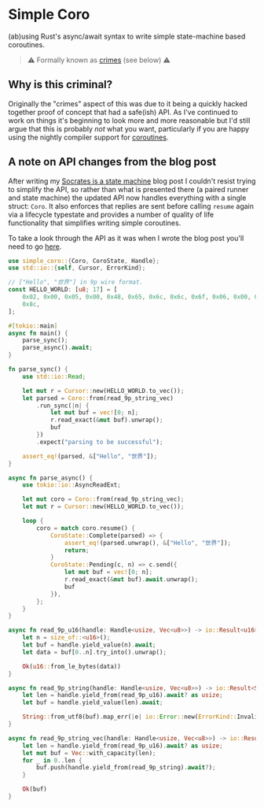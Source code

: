 # Simple Coro

(ab)using Rust's async/await syntax to write simple state-machine based coroutines.

> :warning: Formally known as [crimes][0] (see below) :warning:


## Why is this criminal?

Originally the "crimes" aspect of this was due to it being a quickly hacked
together proof of concept that had a safe(ish) API. As I've continued to work
on things it's beginning to look more and more reasonable but I'd still argue
that this is probably _not_ what you want, particularly if you are happy using
the nightly compiler support for [coroutines][1].

## A note on API changes from the blog post

After writing my [Socrates is a state machine][2] blog post I couldn't resist
trying to simplify the API, so rather than what is presented there (a paired
runner and state machine) the updated API now handles everything with a single
struct: `Coro`. It also enforces that replies are sent before calling `resume`
again via a lifecycle typestate and provides a number of quality of life
functionality that simplifies writing simple coroutines.

To take a look through the API as it was when I wrote the blog post you'll need
to go [here][3].

```rust
use simple_coro::{Coro, CoroState, Handle};
use std::io::{self, Cursor, ErrorKind};

// ["Hello", "世界"] in 9p wire format.
const HELLO_WORLD: [u8; 17] = [
    0x02, 0x00, 0x05, 0x00, 0x48, 0x65, 0x6c, 0x6c, 0x6f, 0x06, 0x00, 0xe4, 0xb8, 0x96, 0xe7, 0x95,
    0x8c,
];

#[tokio::main]
async fn main() {
    parse_sync();
    parse_async().await;
}

fn parse_sync() {
    use std::io::Read;

    let mut r = Cursor::new(HELLO_WORLD.to_vec());
    let parsed = Coro::from(read_9p_string_vec)
        .run_sync(|n| {
            let mut buf = vec![0; n];
            r.read_exact(&mut buf).unwrap();
            buf
        })
        .expect("parsing to be successful");

    assert_eq!(parsed, &["Hello", "世界"]);
}

async fn parse_async() {
    use tokio::io::AsyncReadExt;

    let mut coro = Coro::from(read_9p_string_vec);
    let mut r = Cursor::new(HELLO_WORLD.to_vec());

    loop {
        coro = match coro.resume() {
            CoroState::Complete(parsed) => {
                assert_eq!(parsed.unwrap(), &["Hello", "世界"]);
                return;
            }
            CoroState::Pending(c, n) => c.send({
                let mut buf = vec![0; n];
                r.read_exact(&mut buf).await.unwrap();
                buf
            }),
        };
    }
}

async fn read_9p_u16(handle: Handle<usize, Vec<u8>>) -> io::Result<u16> {
    let n = size_of::<u16>();
    let buf = handle.yield_value(n).await;
    let data = buf[0..n].try_into().unwrap();

    Ok(u16::from_le_bytes(data))
}

async fn read_9p_string(handle: Handle<usize, Vec<u8>>) -> io::Result<String> {
    let len = handle.yield_from(read_9p_u16).await? as usize;
    let buf = handle.yield_value(len).await;

    String::from_utf8(buf).map_err(|e| io::Error::new(ErrorKind::InvalidData, e.to_string()))
}

async fn read_9p_string_vec(handle: Handle<usize, Vec<u8>>) -> io::Result<Vec<String>> {
    let len = handle.yield_from(read_9p_u16).await? as usize;
    let mut buf = Vec::with_capacity(len);
    for _ in 0..len {
        buf.push(handle.yield_from(read_9p_string).await?);
    }

    Ok(buf)
}
```

  [0]: https://www.sminez.dev/socrates-is-a-state-machine/#the-rest-of-the-owl
  [1]: https://doc.rust-lang.org/std/ops/trait.Coroutine.html
  [2]: https://www.sminez.dev/socrates-is-a-state-machine/
  [3]: https://github.com/sminez/crimes/tree/1ea8a028f861b7d6061f3153af5532fc77856058
